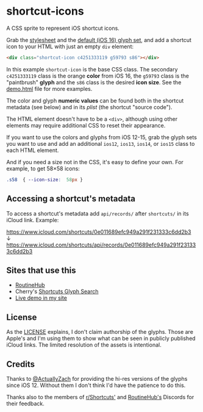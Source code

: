 # shortcut-icons

A CSS sprite to represent iOS shortcut icons.

Grab the [stylesheet](https://github.com/atnbueno/shortcut-icons/blob/main/shortcut-icons.css) and the [default (iOS 16) glyph set](https://github.com/atnbueno/shortcut-icons/blob/main/ios16-glyphs.png), and add a shortcut icon to your HTML with just an empty `div` element:

```html
<div class="shortcut-icon c4251333119 g59793 s86"></div>
```

In this example `shortcut-icon` is the base CSS class. The secondary `c4251333119` class is the orange **color** from iOS 16, the `g59793` class is the "paintbrush" **glyph** and the `s86` class is the desired **icon size**. See the [demo.html](https://github.com/atnbueno/shortcut-icons/blob/main/demo.html) file for more examples.

The color and glyph **numeric values** can be found both in the shortcut metadata (see below) and in its _plist_ (the shortcut "source code").

The HTML element doesn't have to be a `<div>`, although using other elements may require additional CSS to reset their appearance.

If you want to use the colors and glyphs from iOS 12-15, grab the glyph sets you want to use and add an additional `ios12`, `ios13`, `ios14`, or `ios15` class to each HTML element.

And if you need a size not in the CSS, it's easy to define your own. For example, to get 58×58 icons:

```css
.s58  { --icon-size:  58px }
```

## Accessing a shortcut's metadata

To access a shortcut's metadata add `api/records/` after `shortcuts/` in its iCloud link. Example:

<https://www.icloud.com/shortcuts/0e011689efc949a291f231333c6dd2b3> \
↓\
<https://www.icloud.com/shortcuts/api/records/0e011689efc949a291f231333c6dd2b3>

## Sites that use this

- [RoutineHub](https://routinehub.co/)
- Cherry's [Shortcuts Glyph Search](https://glyphs.cherrilang.org/)
- [Live demo in my site](https://atnbueno.com/shortcut-icons/demo.html)

## License

As the [LICENSE](https://github.com/atnbueno/shortcut-icons/blob/main/LICENSE) explains, I don't claim authorship of the glyphs. Those are Apple's and I'm using them to show what can be seen in publicly published iCloud links. The limited resolution of the assets is intentional.

## Credits

Thanks to [@ActuallyZach](https://github.com/ActuallyZach) for providing the hi-res versions of the glyphs since iOS 12. Without them I don't think I'd have the patience to do this.

Thanks also to the members of [r/Shortcuts'](https://discord.gg/HrzAhUu) and [RoutineHub's](https://discord.gg/2prYfrSUmc) Discords for their feedback.
